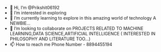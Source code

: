 - 👋 Hi, I’m @Prikshit06192
- 👀 I’m interested in exploring
- 🌱 I’m currently learning to explore in this amazing world of technology    A NEWBIE...
- 💞️ I’m looking to collaborate on PROJECTS RELATED TO MACHINE LEARNING,DATA SCIENCE,ARTIFICIAL INTELLIGENCE ( INTERESTED IN PHILOSOPHY AND LITERATURE TOO...)
- 📫 How to reach me Phone Number - 8894455194

<!---
Prikshit06192/Prikshit06192 is a ✨ special ✨ repository because its `README.md` (this file) appears on your GitHub profile.
You can click the Preview link to take a look at your changes.
--->
